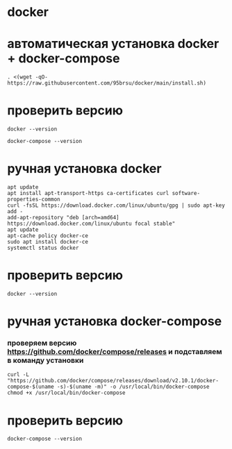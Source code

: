 # docker

# автоматическая установка docker + docker-compose 

```
. <(wget -qO- https://raw.githubusercontent.com/95brsu/docker/main/install.sh) 
```
# проверить версию 
```
docker --version 

docker-compose --version
```
# ручная установка docker 
```
apt update
apt install apt-transport-https ca-certificates curl software-properties-common
curl -fsSL https://download.docker.com/linux/ubuntu/gpg | sudo apt-key add -
add-apt-repository "deb [arch=amd64] https://download.docker.com/linux/ubuntu focal stable"
apt update
apt-cache policy docker-ce
sudo apt install docker-ce
systemctl status docker
```
# проверить версию
```
docker --version
```
# ручная установка docker-compose 

### проверяем версию https://github.com/docker/compose/releases и подставляем в команду установки
```
curl -L "https://github.com/docker/compose/releases/download/v2.10.1/docker-compose-$(uname -s)-$(uname -m)" -o /usr/local/bin/docker-compose
chmod +x /usr/local/bin/docker-compose
```
# проверить версию
```
docker-compose --version
```
